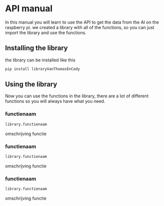 # API manual

In this manual you will learn to use the API to get the data from the AI on the raspberry pi. we created a library with all of the functions, so you can just import the library and use the functions.

## Installing the library

the library can be installed like this

```powershell
pip install libraryVanThomasEnCody
```

## Using the library

Now you can use the functions in the library, there are a lot of different functions so you will always have what you need.

### functienaam

```python
library.functienaam
```

omschrijving functie

### functienaam

```python
library.functienaam
```

omschrijving functie

### functienaam

```python
library.functienaam
```

omschrijving functie
